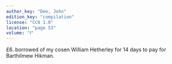```yaml
---
author_key: "Dee, John"
edition_key: "compilation"
license: "CC0 1.0"
location: "page 53"
volume: "Ⅰ"
---
```

£6. borrowed of my cosen William Hetherley for 14 days to pay for Barthilmew
Hikman.
